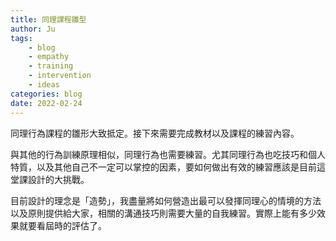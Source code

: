 ```yaml
---
title: 同理課程雛型
author: Ju
tags: 
    - blog
    - empathy
    - training
    - intervention
    - ideas
categories: blog
date: 2022-02-24
---
```


同理行為課程的雛形大致抵定。接下來需要完成教材以及課程的練習內容。

與其他的行為訓練原理相似，同理行為也需要練習。尤其同理行為也吃技巧和個人特質，以及其他自己不一定可以掌控的因素，要如何做出有效的練習應該是目前這堂課設計的大挑戰。

目前設計的理念是「造勢」，我盡量將如何營造出最可以發揮同理心的情境的方法以及原則提供給大家，相關的溝通技巧則需要大量的自我練習。實際上能有多少效果就要看屆時的評估了。

